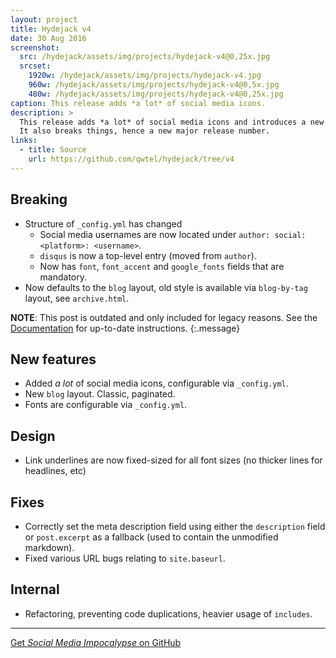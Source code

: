 ```yaml
---
layout: project
title: Hydejack v4
date: 30 Aug 2016
screenshot:
  src: /hydejack/assets/img/projects/hydejack-v4@0,25x.jpg
  srcset:
    1920w: /hydejack/assets/img/projects/hydejack-v4.jpg
    960w: /hydejack/assets/img/projects/hydejack-v4@0,5x.jpg
    480w: /hydejack/assets/img/projects/hydejack-v4@0,25x.jpg
caption: This release adds *a lot* of social media icons.
description: >
  This release adds *a lot* of social media icons and introduces a new default layout.
  It also breaks things, hence a new major release number.
links:
  - title: Source
    url: https://github.com/qwtel/hydejack/tree/v4
---
```


## Breaking
* Structure of `_config.yml` has changed
  * Social media usernames are now located under `author: social: <platform>: <username>`.
  * `disqus` is now a top-level entry (moved from `author`).
  * Now has `font`, `font_accent` and `google_fonts` fields that are mandatory.
* Now defaults to the `blog` layout, old style is available via `blog-by-tag` layout, see `archive.html`.

**NOTE**: This post is outdated and only included for legacy reasons.
See the [Documentation](https://qwtel.com/hydejack/docs/) for up-to-date instructions.
{:.message}

## New features
* Added *a lot* of social media icons, configurable via `_config.yml`.
* New `blog` layout. Classic, paginated.
* Fonts are configurable via `_config.yml`.

## Design
* Link underlines are now fixed-sized for all font sizes (no thicker lines for headlines, etc)

## Fixes
* Correctly set the meta description field using either the `description` field or `post.excerpt` as a fallback (used
  to contain the unmodified markdown).
* Fixed various URL bugs relating to `site.baseurl`.

## Internal
* Refactoring, preventing code duplications, heavier usage of `includes`.

***

[Get *Social Media Impocalypse* on GitHub](https://github.com/qwtel/hydejack/releases/tag/v4.0.0)
